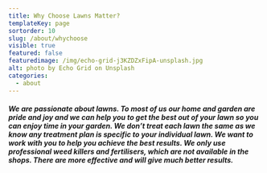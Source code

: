 ```yaml
---
title: Why Choose Lawns Matter?
templateKey: page
sortorder: 10
slug: /about/whychoose
visible: true
featured: false
featuredimage: /img/echo-grid-j3KZDZxFipA-unsplash.jpg
alt: photo by Echo Grid on Unsplash
categories:
  - about
---
```


##### We are passionate about lawns. To most of us our home and garden are pride and joy and we can help you to get the best out of your lawn so you can enjoy time in your garden. We don’t treat each lawn the same as we know any treatment plan is specific to your individual lawn. We want to work with you to help you achieve the best results. We only use professional weed killers and fertilisers, which are not available in the shops. There are more effective and will give much better results. #####
